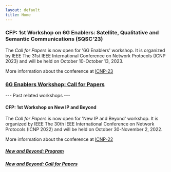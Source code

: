 ```yaml
---
layout: default
title: Home
---
```


### CFP: 1st Workshop on 6G Enablers: Satellite, Qualitative and Semantic Communications (SQSC'23)
The *Call for Papers* is now open for '6G Enablers' workshop. It is organized by IEEE 
  The 31st IEEE International Conference on Network Protocols (ICNP 2023)  and will be held on October 10-October 13, 2023.

More information about the conference at [ICNP-23](https://icnp23.cs.ucr.edu)
### [6G Enablers Workshop: Call for Papers](https://qualitativesemantic.wordpress.com)

--- Past related workshops ---
#### CFP: 1st Workshop on New IP and Beyond
The *Call for Papers* is now open for 'New IP and Beyond' workshop. It is organized by IEEE 
  The 30th IEEE International Conference on Network Protocols (ICNP 2022)  and will be held on October 30-November 2, 2022.

More information about the conference at [ICNP-22](https://icnp22.cs.ucr.edu)

##### [New and Beyond: Program](program.html)
##### [New and Beyond: Call for Papers](beyond22.html)


